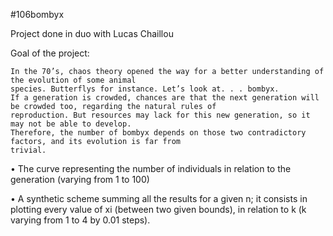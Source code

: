 #106bombyx

Project done in duo with Lucas Chaillou

Goal of the project:

    In the 70’s, chaos theory opened the way for a better understanding of the evolution of some animal
    species. Butterflys for instance. Let’s look at. . . bombyx.
    If a generation is crowded, chances are that the next generation will be crowded too, regarding the natural rules of
    reproduction. But resources may lack for this new generation, so it may not be able to develop.
    Therefore, the number of bombyx depends on those two contradictory factors, and its evolution is far from
    trivial.

  • The curve representing the number of individuals in relation to the generation (varying from 1 to 100)
  
  • A synthetic scheme summing all the results for a given n; it consists in plotting every value of xi
    (between two given bounds), in relation to k (k varying from 1 to 4 by 0.01 steps).
